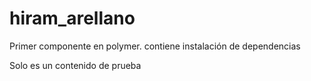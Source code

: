 # hiram_arellano
Primer componente en polymer. contiene instalación de dependencias

Solo es un contenido de prueba
